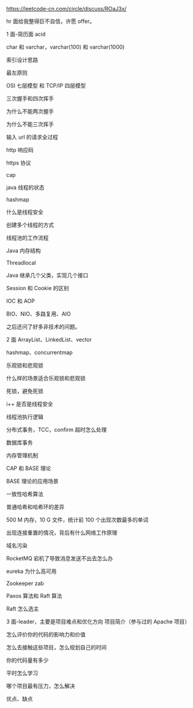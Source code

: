 https://leetcode-cn.com/circle/discuss/ROaJ3x/

hr 面给我整得巨不自信，许愿 offer。

1 面-简历面
acid

char 和 varchar，varchar(100) 和 varchar(1000)

索引设计思路

最左原则

OSI 七层模型 和 TCP/IP 四层模型

三次握手和四次挥手

为什么不能两次握手

为什么不能三次挥手

输入 url 的请求全过程

http 响应码

https 协议

cap

java 线程的状态

hashmap

什么是线程安全

创建多个线程的方式

线程池的工作流程

Java 内存结构

Threadlocal

Java 继承几个父类，实现几个接口

Session 和 Cookie 的区别

IOC 和 AOP

BIO、NIO、多路复用、AIO

之后还问了好多非技术的问题。

2 面
ArrayList、LinkedList、vector

hashmap、concurrentmap

乐观锁和悲观锁

什么样的场景适合乐观锁和悲观锁

死锁，避免死锁

i++ 是否是线程安全

线程池执行逻辑

分布式事务，TCC，confirm 超时怎么处理

数据库事务

内存管理机制

CAP 和 BASE 理论

BASE 理论的应用场景

一致性哈希算法

普通哈希和哈希环的差异

500 M 内存，10 G 文件，统计前 100 个出现次数最多的单词

出现连接重置的情况，背后有什么网络工作原理

域名污染

RocketMQ 宕机了导致消息发送不出去怎么办

eureka 为什么高可用

Zookeeper zab

Paxos 算法和 Raft 算法

Raft 怎么选主

3 面-leader，主要是项目难点和优化方向
项目简介（参与过的 Apache 项目）

怎么评价你的代码的影响力和价值

怎么去接触这些项目，怎么规划自己的时间

你的代码量有多少

平时怎么学习

哪个项目最有压力，怎么解决

优点、缺点

